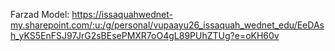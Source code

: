 Farzad Model:
https://issaquahwednet-my.sharepoint.com/:u:/g/personal/vupaayu26_issaquah_wednet_edu/EeDAsh_yKS5EnFSJ97JrG2sBEsePMXR7oO4gL89PUhZTUg?e=oKH60v
